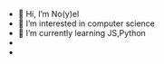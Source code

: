 - 👋 Hi, I’m No(y)el
- 👀 I’m interested in computer science
- 🌱 I’m currently learning JS,Python
- 
-

<!---
name-Noelrs/name-Noelrs is a ✨ special ✨ repository because its `README.md` (this file) appears on your GitHub profile.
You can click the Preview link to take a look at your changes.
--->
